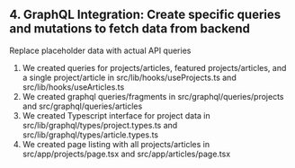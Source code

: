 ## 4. GraphQL Integration: Create specific queries and mutations to fetch data from backend
Replace placeholder data with actual API queries

1. We created queries for projects/articles, featured projects/articles, and a single project/article in src/lib/hooks/useProjects.ts and src/lib/hooks/useArticles.ts
2. We created graphql queries/fragments in src/graphql/queries/projects and src/graphql/queries/articles
3. We created Typescript interface for project data in src/lib/graphql/types/project.types.ts and src/lib/graphql/types/article.types.ts
4. We created page listing with all projects/articles in src/app/projects/page.tsx and src/app/articles/page.tsx